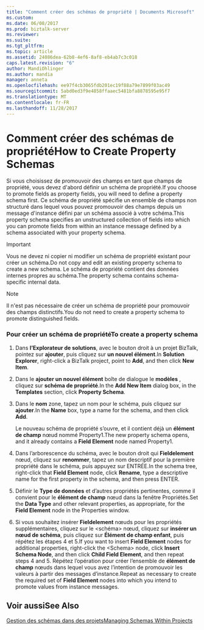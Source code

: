 ```yaml
---
title: "Comment créer des schémas de propriété | Documents Microsoft"
ms.custom: 
ms.date: 06/08/2017
ms.prod: biztalk-server
ms.reviewer: 
ms.suite: 
ms.tgt_pltfrm: 
ms.topic: article
ms.assetid: 24086dea-62b8-4ef6-8af8-eb4ab7c3c018
caps.latest.revision: "6"
author: MandiOhlinger
ms.author: mandia
manager: anneta
ms.openlocfilehash: ee97f4cb3065fdb201ec19f88a79e7899f03ac49
ms.sourcegitcommit: 5abd0ed3f9e4858ffaaec5481bfa8878595e95f7
ms.translationtype: MT
ms.contentlocale: fr-FR
ms.lasthandoff: 11/28/2017
---
```

# <a name="how-to-create-property-schemas"></a><span data-ttu-id="59e16-102">Comment créer des schémas de propriété</span><span class="sxs-lookup"><span data-stu-id="59e16-102">How to Create Property Schemas</span></span>
<span data-ttu-id="59e16-103">Si vous choisissez de promouvoir des champs en tant que champs de propriété, vous devez d'abord définir un schéma de propriété.</span><span class="sxs-lookup"><span data-stu-id="59e16-103">If you choose to promote fields as property fields, you will need to define a property schema first.</span></span> <span data-ttu-id="59e16-104">Ce schéma de propriété spécifie un ensemble de champs non structuré dans lequel vous pouvez promouvoir des champs depuis un message d'instance défini par un schéma associé à votre schéma.</span><span class="sxs-lookup"><span data-stu-id="59e16-104">This property schema specifies an unstructured collection of fields into which you can promote fields from within an instance message defined by a schema associated with your property schema.</span></span>  
  
> [!IMPORTANT]
>  <span data-ttu-id="59e16-105">Vous ne devez ni copier ni modifier un schéma de propriété existant pour créer un schéma.</span><span class="sxs-lookup"><span data-stu-id="59e16-105">Do not copy and edit an existing property schema to create a new schema.</span></span> <span data-ttu-id="59e16-106">Le schéma de propriété contient des données internes propres au schéma.</span><span class="sxs-lookup"><span data-stu-id="59e16-106">The property schema contains schema-specific internal data.</span></span>  
  
> [!NOTE]
>  <span data-ttu-id="59e16-107">Il n'est pas nécessaire de créer un schéma de propriété pour promouvoir des champs distinctifs.</span><span class="sxs-lookup"><span data-stu-id="59e16-107">You do not need to create a property schema to promote distinguished fields.</span></span>  
  
### <a name="to-create-a-property-schema"></a><span data-ttu-id="59e16-108">Pour créer un schéma de propriété</span><span class="sxs-lookup"><span data-stu-id="59e16-108">To create a property schema</span></span>  
  
1.  <span data-ttu-id="59e16-109">Dans **l’Explorateur de solutions**, avec le bouton droit à un projet BizTalk, pointez sur **ajouter**, puis cliquez sur **un nouvel élément**.</span><span class="sxs-lookup"><span data-stu-id="59e16-109">In **Solution Explorer**, right-click a BizTalk project, point to **Add**, and then click **New Item**.</span></span>  
  
2.  <span data-ttu-id="59e16-110">Dans le **ajouter un nouvel élément** boîte de dialogue le **modèles** , cliquez sur **schéma de propriété**.</span><span class="sxs-lookup"><span data-stu-id="59e16-110">In the **Add New Item** dialog box, in the **Templates** section, click **Property Schema**.</span></span>  
  
3.  <span data-ttu-id="59e16-111">Dans le **nom** zone, tapez un nom pour le schéma, puis cliquez sur **ajouter**.</span><span class="sxs-lookup"><span data-stu-id="59e16-111">In the **Name** box, type a name for the schema, and then click **Add**.</span></span>  
  
     <span data-ttu-id="59e16-112">Le nouveau schéma de propriété s’ouvre, et il contient déjà un **élément de champ** nœud nommé Property1.</span><span class="sxs-lookup"><span data-stu-id="59e16-112">The new property schema opens, and it already contains a **Field Element** node named Property1.</span></span>  
  
4.  <span data-ttu-id="59e16-113">Dans l’arborescence du schéma, avec le bouton droit qui **Fieldelement** nœud, cliquez sur **renommer**, tapez un nom descriptif pour la première propriété dans le schéma, puis appuyez sur ENTRÉE.</span><span class="sxs-lookup"><span data-stu-id="59e16-113">In the schema tree, right-click that **Field Element** node, click **Rename**, type a descriptive name for the first property in the schema, and then press ENTER.</span></span>  
  
5.  <span data-ttu-id="59e16-114">Définir le **Type de données** et d’autres propriétés pertinentes, comme il convient pour le **élément de champ** nœud dans la fenêtre Propriétés.</span><span class="sxs-lookup"><span data-stu-id="59e16-114">Set the **Data Type** and other relevant properties, as appropriate, for the **Field Element** node in the Properties window.</span></span>  
  
6.  <span data-ttu-id="59e16-115">Si vous souhaitez insérer **Fieldelement** nœuds pour les propriétés supplémentaires, cliquez sur le \<schéma\> nœud, cliquez sur **insérer un nœud de schéma**, puis cliquez sur  **Élément de champ enfant**, puis répétez les étapes 4 et 5.</span><span class="sxs-lookup"><span data-stu-id="59e16-115">If you want to insert **Field Element** nodes for additional properties, right-click the \<Schema\> node, click **Insert Schema Node**, and then click **Child Field Element**, and then repeat steps 4 and 5.</span></span> <span data-ttu-id="59e16-116">Répétez l’opération pour créer l’ensemble de **élément de champ** nœuds dans lequel vous avez l’intention de promouvoir les valeurs à partir des messages d’instance.</span><span class="sxs-lookup"><span data-stu-id="59e16-116">Repeat as necessary to create the required set of **Field Element** nodes into which you intend to promote values from instance messages.</span></span>  
  
## <a name="see-also"></a><span data-ttu-id="59e16-117">Voir aussi</span><span class="sxs-lookup"><span data-stu-id="59e16-117">See Also</span></span>  
 [<span data-ttu-id="59e16-118">Gestion des schémas dans des projets</span><span class="sxs-lookup"><span data-stu-id="59e16-118">Managing Schemas Within Projects</span></span>](../core/managing-schemas-within-projects.md)